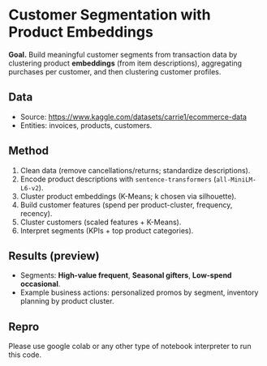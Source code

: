 # Customer Segmentation with Product Embeddings

**Goal.** Build meaningful customer segments from transaction data by clustering product **embeddings** (from item descriptions), aggregating purchases per customer, and then clustering customer profiles.

## Data
- Source: https://www.kaggle.com/datasets/carrie1/ecommerce-data
- Entities: invoices, products, customers.

## Method
1. Clean data (remove cancellations/returns; standardize descriptions).
2. Encode product descriptions with `sentence-transformers` (`all-MiniLM-L6-v2`).
3. Cluster product embeddings (K-Means; k chosen via silhouette).
4. Build customer features (spend per product-cluster, frequency, recency).
5. Cluster customers (scaled features + K-Means).
6. Interpret segments (KPIs + top product categories).

## Results (preview)
- Segments: **High-value frequent**, **Seasonal gifters**, **Low-spend occasional**.
- Example business actions: personalized promos by segment, inventory planning by product cluster.

## Repro
Please use google colab or any other type of notebook interpreter to run this code.
